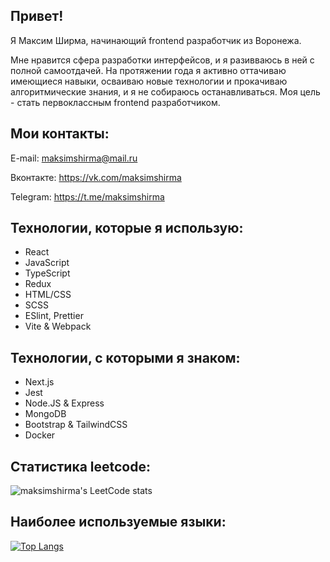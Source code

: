 <h2>Привет!</h2>

Я Максим Ширма, начинающий frontend разработчик из Воронежа.

Мне нравится сфера разработки интерфейсов, и я разивваюсь в ней с полной самоотдачей. На протяжении года я активно оттачиваю имеющиеся навыки, осваиваю новые технологии и прокачиваю алгоритмические знания, и я не собираюсь останавливаться. Моя цель - стать первоклассным frontend разработчиком.

<h2>Мои контакты:</h2>

E-mail: maksimshirma@mail.ru

Вконтакте: https://vk.com/maksimshirma

Telegram: https://t.me/maksimshirma

<h2>Технологии, которые я использую:</h2>

- React
- JavaScript
- TypeScript
- Redux
- HTML/CSS
- SCSS
- ESlint, Prettier
- Vite & Webpack

<h2>Технологии, с которыми я знаком:</h2>

- Next.js
- Jest
- Node.JS & Express
- MongoDB
- Bootstrap & TailwindCSS
- Docker

<h2>Статистика leetcode:</h2>

![maksimshirma's LeetCode stats](https://leetcode-stats-six.vercel.app/api?username=maksimshirma&theme=dark)

<h2>Наиболее используемые языки:</h2>

[![Top Langs](https://github-readme-stats.vercel.app/api/top-langs/?username=maksimshirma&show_icons=true&theme=dark)](https://github.com/anuraghazra/github-readme-stats)

<!--
**maksimshirma/maksimshirma** is a ✨ _special_ ✨ repository because its `README.md` (this file) appears on your GitHub profile.

Here are some ideas to get you started:

- 🔭 I’m currently working on ...
- 🌱 I’m currently learning ...
- 👯 I’m looking to collaborate on ...
- 🤔 I’m looking for help with ...
- 💬 Ask me about ...
- 📫 How to reach me: ...
- 😄 Pronouns: ...
- ⚡ Fun fact: ...
-->
